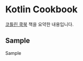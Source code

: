 # Kotlin Cookbook

[코틀린 쿡북](https://www.yes24.com/Product/Goods/90452827) 책을 요약한 내용입니다.

## Sample

Sample